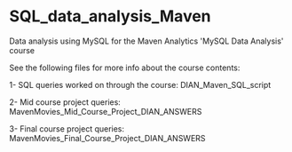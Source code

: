 # SQL_data_analysis_Maven
Data analysis using MySQL for the Maven Analytics 'MySQL Data Analysis' course

See the following files for more info about the course contents:

1- SQL queries worked on through the course: DIAN_Maven_SQL_script

2- Mid course project queries: MavenMovies_Mid_Course_Project_DIAN_ANSWERS

3- Final course project queries: MavenMovies_Final_Course_Project_DIAN_ANSWERS
